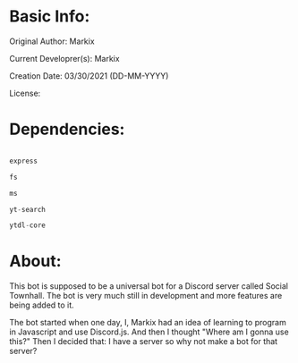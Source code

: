 # Basic Info:

Original Author: Markix

Current Developrer(s): Markix

Creation Date: 03/30/2021 (DD-MM-YYYY)

License:

# Dependencies:

```discord.js

express

fs

ms

yt-search

ytdl-core
```


# About:

This bot is supposed to be a universal bot for a Discord server called Social Townhall.
The bot is very much still in development and more features are being added to it.

The bot started when one day, I, Markix had an idea of learning to program in Javascript and use Discord.js.
And then I thought "Where am I gonna use this?" Then I decided that: I have a server so why not make a bot for that server?